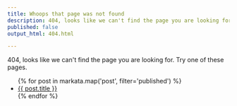 ```yaml
---
title: Whoops that page was not found
description: 404, looks like we can't find the page you are looking for
published: false
output_html: 404.html

---
```


404, looks like we can't find the page you are looking for.  Try one of these
pages.

<ul>
{% for post in markata.map('post', filter='published') %}
    <li><a href="{{ post.slug }}">{{ post.title }}</a></li>
{% endfor %}
</ul>

